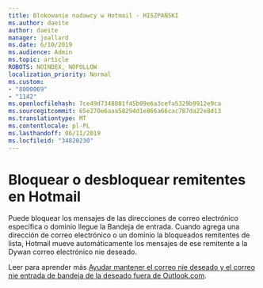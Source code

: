 ```yaml
---
title: Blokowanie nadawcy w Hotmail - HISZPAŃSKI
ms.author: daeite
author: daeite
manager: joallard
ms.date: 6/10/2019
ms.audience: Admin
ms.topic: article
ROBOTS: NOINDEX, NOFOLLOW
localization_priority: Normal
ms.custom:
- "8000069"
- "1142"
ms.openlocfilehash: 7ce49d7348001f45b09e6a3cefa5329b9912e9ca
ms.sourcegitcommit: 65e270e6aaa58294d1e866a66cac787da22e8d13
ms.translationtype: MT
ms.contentlocale: pl-PL
ms.lasthandoff: 06/11/2019
ms.locfileid: "34820230"
---
```

# <a name="bloquear-o-desbloquear-remitentes-en-outlookcom"></a>Bloquear o desbloquear remitentes en Hotmail

Puede bloquear los mensajes de las direcciones de correo electrónico específica o dominio llegue la Bandeja de entrada. Cuando agrega una dirección de correo electrónico o un dominio la bloqueados remitentes de lista, Hotmail mueve automáticamente los mensajes de ese remitente a la Dywan correo electrónico nie deseado.

Leer para aprender más [Ayudar mantener el correo nie deseado y el correo nie entrada de bandeja de la deseado fuera de Outlook.com](https://support.office.com/es-es/article/a3ece97b-82f8-4a5e-9ac3-e92fa6427ae4).